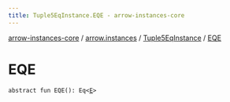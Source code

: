 ```yaml
---
title: Tuple5EqInstance.EQE - arrow-instances-core
---
```


[arrow-instances-core](../../index.html) / [arrow.instances](../index.html) / [Tuple5EqInstance](index.html) / [EQE](./-e-q-e.html)

# EQE

`abstract fun EQE(): Eq<`[`E`](index.html#E)`>`